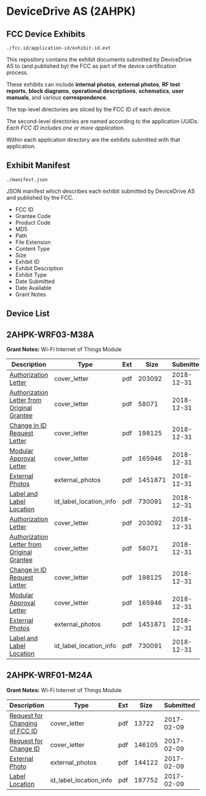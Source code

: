 # DeviceDrive AS (2AHPK)
## FCC Device Exhibits

```
./fcc-id/application-id/exhibit-id.ext
```

This repository contains the exhibit documents submitted by DeviceDrive AS to (and published by) the FCC as part of the device certification process.

These exhibits can include **internal photos**, **external photos**, **RF test reports**, **block diagrams**, **operational descriptions**, **schematics**, **user manuals**, and various **correspondence**.

The top-level directories are sliced by the FCC ID of each device.

The second-level directories are named according to the application UUIDs. *Each FCC ID includes one or more application.*

Within each application directory are the exhibits submitted with that application. 

## Exhibit Manifest

```
./manifest.json
```

JSON manifest which describes each exhibit submitted by DeviceDrive AS and published by the FCC.

- FCC ID
- Grantee Code
- Product Code
- MD5
- Path
- File Extension
- Content Type
- Size
- Exhibit ID
- Exhibit Description
- Exhibit Type
- Date Submitted
- Date Available
- Grant Notes

## Device List
## 2AHPK-WRF03-M38A
**Grant Notes:** Wi-Fi Internet of Things Module

| Description | Type | Ext | Size | Submitted | Available |
| ----------- | ---- | --- | ---- | --------- | --------- |
| [Authorization Letter](2AHPK-WRF03-M38A/7e3cac1937db4e837c64e316e6951e50/4124905.pdf) | cover_letter | pdf | 203092 | 2018-12-31 | 2018-12-31 |
| [Authorization Letter from Original Grantee](2AHPK-WRF03-M38A/7e3cac1937db4e837c64e316e6951e50/4124906.pdf) | cover_letter | pdf | 58071 | 2018-12-31 | 2018-12-31 |
| [Change in ID Request Letter](2AHPK-WRF03-M38A/7e3cac1937db4e837c64e316e6951e50/4124907.pdf) | cover_letter | pdf | 198125 | 2018-12-31 | 2018-12-31 |
| [Modular Approval Letter](2AHPK-WRF03-M38A/7e3cac1937db4e837c64e316e6951e50/4124908.pdf) | cover_letter | pdf | 165946 | 2018-12-31 | 2018-12-31 |
| [External Photos](2AHPK-WRF03-M38A/7e3cac1937db4e837c64e316e6951e50/4124909.pdf) | external_photos | pdf | 1451871 | 2018-12-31 | 2018-12-31 |
| [Label and Label Location](2AHPK-WRF03-M38A/7e3cac1937db4e837c64e316e6951e50/4124910.pdf) | id_label_location_info | pdf | 730091 | 2018-12-31 | 2018-12-31 |
| [Authorization Letter](2AHPK-WRF03-M38A/bbb02d71839bba0f362e20493833ecc2/4124905.pdf) | cover_letter | pdf | 203092 | 2018-12-31 | 2018-12-31 |
| [Authorization Letter from Original Grantee](2AHPK-WRF03-M38A/bbb02d71839bba0f362e20493833ecc2/4124906.pdf) | cover_letter | pdf | 58071 | 2018-12-31 | 2018-12-31 |
| [Change in ID Request Letter](2AHPK-WRF03-M38A/bbb02d71839bba0f362e20493833ecc2/4124907.pdf) | cover_letter | pdf | 198125 | 2018-12-31 | 2018-12-31 |
| [Modular Approval Letter](2AHPK-WRF03-M38A/bbb02d71839bba0f362e20493833ecc2/4124908.pdf) | cover_letter | pdf | 165946 | 2018-12-31 | 2018-12-31 |
| [External Photos](2AHPK-WRF03-M38A/bbb02d71839bba0f362e20493833ecc2/4124909.pdf) | external_photos | pdf | 1451871 | 2018-12-31 | 2018-12-31 |
| [Label and Label Location](2AHPK-WRF03-M38A/bbb02d71839bba0f362e20493833ecc2/4124910.pdf) | id_label_location_info | pdf | 730091 | 2018-12-31 | 2018-12-31 |
## 2AHPK-WRF01-M24A
**Grant Notes:** Wi-Fi Internet of Things Module

| Description | Type | Ext | Size | Submitted | Available |
| ----------- | ---- | --- | ---- | --------- | --------- |
| [Request for Changing of FCC ID](2AHPK-WRF01-M24A/759c9044972a18f59e3c39193eb19dea/3279698.pdf) | cover_letter | pdf | 13722 | 2017-02-09 | 2017-02-09 |
| [Request for Change ID](2AHPK-WRF01-M24A/759c9044972a18f59e3c39193eb19dea/3279699.pdf) | cover_letter | pdf | 146105 | 2017-02-09 | 2017-02-09 |
| [External Photo](2AHPK-WRF01-M24A/759c9044972a18f59e3c39193eb19dea/3279696.pdf) | external_photos | pdf | 144122 | 2017-02-09 | 2017-02-09 |
| [Label Location](2AHPK-WRF01-M24A/759c9044972a18f59e3c39193eb19dea/3279697.pdf) | id_label_location_info | pdf | 187752 | 2017-02-09 | 2017-02-09 |
